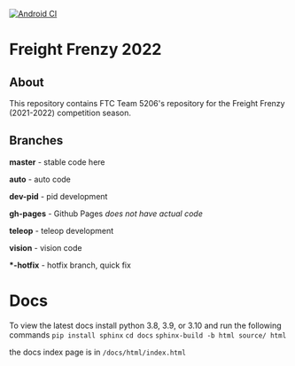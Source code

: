 [![Android CI](https://github.com/The-Knights-of-Ni/FreightFrenzy/actions/workflows/build.yml/badge.svg)](https://github.com/The-Knights-of-Ni/FreightFrenzy/actions/workflows/build.yml)
# Freight Frenzy 2022
## About

This repository contains FTC Team 5206's repository for the Freight Frenzy (2021-2022) competition season.

## Branches

**master** - stable code here

**auto** - auto code

**dev-pid** - pid development

**gh-pages** - Github Pages *does not have actual code*

**teleop** - teleop development

**vision** - vision code

**\*-hotfix** - hotfix branch, quick fix


# Docs

To view the latest docs install python 3.8, 3.9, or 3.10 and run the following commands
`pip install sphinx`
`cd docs`
`sphinx-build -b html source/ html`

the docs index page is in `/docs/html/index.html`